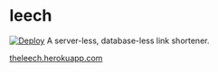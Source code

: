 # leech
[![Deploy](https://www.herokucdn.com/deploy/button.png)](https://heroku.com/deploy?template=https://github.com/glamp/leech)
A server-less, database-less link shortener.

[theleech.herokuapp.com]([thelee.ch])
